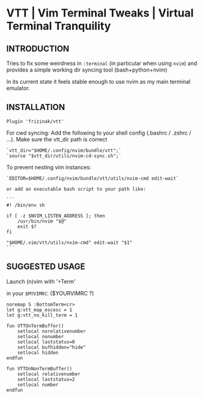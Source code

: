 # VTT | Vim Terminal Tweaks | Virtual Terminal Tranquility

## INTRODUCTION

Tries to fix some weirdness in `:terminal` (in particular when using `nvim`)
and provides a simple working dir syncing tool (bash+python+nvim)

In its current state it feels stable enough to use nvim as
my main terminal emulator.

## INSTALLATION

`Plugin 'frizinak/vtt'`

For cwd syncing:
    Add the following to your shell config (.bashrc / .zshrc / ...).
    Make sure the vtt_dir path is correct

    `vtt_dir="$HOME/.config/nvim/bundle/vtt";`
    `source "$vtt_dir/utils/nvim-cd-sync.sh";`

To prevent nesting vim instances:

    `EDITOR=$HOME/.config/nvim/bundle/vtt/utils/nvim-cmd edit-wait`

    or add an executable bash script to your path like:

    ```
    #! /bin/env sh

    if [ -z $NVIM_LISTEN_ADDRESS ]; then
        /usr/bin/nvim "$@"
        exit $?
    fi

    "$HOME/.vim/vtt/utils/nvim-cmd" edit-wait "$1"
    ```

## SUGGESTED USAGE

Launch (n)vim with '+Term'

in your `$MYVIMRC`: ($YOURVIMRC ?)
```
noremap S :BottomTerm<cr>
let g:vtt_map_escesc = 1
let g:vtt_no_kill_term = 1

fun VTTOnTermBuffer()
    setlocal norelativenumber
    setlocal nonumber
    setlocal laststatus=0
    setlocal bufhidden="hide"
    setlocal hidden
endfun

fun VTTOnNonTermBuffer()
    setlocal relativenumber
    setlocal laststatus=2
    setlocal number
endfun
```

